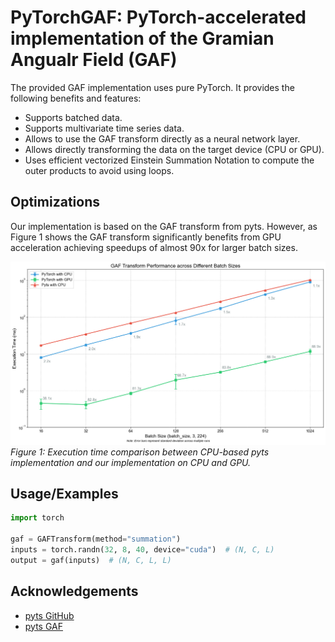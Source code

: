 # PyTorchGAF: PyTorch-accelerated implementation of the Gramian Angualr Field (GAF)

The provided GAF implementation uses pure PyTorch. It provides the following benefits and features:
- Supports batched data.
- Supports multivariate time series data.
- Allows to use the GAF transform directly as a neural network layer.
- Allows directly transforming the data on the target device (CPU or GPU).
- Uses efficient vectorized Einstein Summation Notation to compute the outer products to avoid using loops.



## Optimizations

Our implementation is based on the GAF transform from pyts. However, as Figure 1 shows the GAF transform significantly benefits from GPU acceleration achieving speedups of almost 90x for larger batch sizes.

![Performance Comparison](performance_comparison.png)
*Figure 1: Execution time comparison between CPU-based pyts implementation and our implementation on CPU and GPU.*


## Usage/Examples

```python
import torch

gaf = GAFTransform(method="summation")
inputs = torch.randn(32, 8, 40, device="cuda")  # (N, C, L)
output = gaf(inputs)  # (N, C, L, L)
```


## Acknowledgements

 - [pyts GitHub](https://github.com/johannfaouzi/pyts)
 - [pyts GAF](https://github.com/johannfaouzi/pyts/blob/main/pyts/image/gaf.py)
